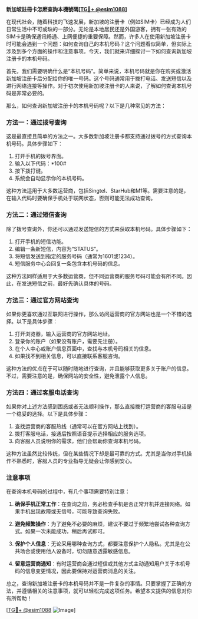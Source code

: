 **新加坡註冊卡怎麽查詢本機號碼[[TG💪+ @esim1088](https://t.me/s/esim1088)]**

在现代社会，随着科技的飞速发展，新加坡的注册卡（例如SIM卡）已经成为人们日常生活中不可或缺的一部分。无论是本地居民还是外国游客，拥有一张有效的SIM卡是确保通讯畅通、上网便捷的重要保障。然而，许多人在使用新加坡注册卡时可能会遇到一个问题：如何查询自己的本机号码？这个问题看似简单，但实际上涉及到多个方面的操作和注意事项。今天，我们就来详细探讨一下如何查询新加坡注册卡的本机号码。

首先，我们需要明确什么是“本机号码”。简单来说，本机号码就是你在购买或激活新加坡注册卡后分配给你的唯一号码。这个号码通常用于拨打电话、发送短信以及进行网络连接等操作。对于初次使用新加坡注册卡的人来说，了解如何查询本机号码是非常必要的。

那么，如何查询新加坡注册卡的本机号码呢？以下是几种常见的方法：

### 方法一：通过拨号查询

这是最直接且简单的方法之一。大多数新加坡注册卡都支持通过拨号的方式查询本机号码。具体步骤如下：

1. 打开手机的拨号界面。
2. 输入以下代码：*100#
3. 按下拨打键。
4. 系统会自动显示你的本机号码。

这种方法适用于大多数运营商，包括Singtel、StarHub和M1等。需要注意的是，在输入代码时要确保手机处于联网状态，否则可能无法成功查询。

### 方法二：通过短信查询

除了拨号查询外，你还可以通过发送短信的方式来获取本机号码。具体步骤如下：

1. 打开手机的短信功能。
2. 编辑一条新短信，内容为“STATUS”。
3. 将短信发送到指定的服务号码（通常为1601或1234）。
4. 短信服务中心会回复一条包含本机号码的信息。

这种方法同样适用于大多数运营商，但不同运营商的服务号码可能会有所不同。因此，在发送短信之前，最好先确认具体的号码。

### 方法三：通过官方网站查询

如果你更喜欢通过互联网进行操作，那么访问运营商的官方网站也是一个不错的选择。以下是具体步骤：

1. 打开浏览器，输入运营商的官方网站地址。
2. 登录你的账户（如果没有账户，需要先注册）。
3. 在个人中心或账户信息页面中，查找与本机号码相关的信息。
4. 如果找不到相关信息，可以直接联系客服咨询。

这种方法的优点在于可以随时随地进行查询，并且能够获取更多关于账户的信息。不过，需要注意的是，确保网站的安全性，避免泄露个人信息。

### 方法四：通过客服电话查询

如果你对上述方法感到困惑或者无法顺利操作，那么直接拨打运营商的客服电话是一个稳妥的选择。以下是具体步骤：

1. 查找运营商的客服热线（通常可以在官方网站上找到）。
2. 拨打客服电话，接通后按照语音提示选择相应的服务选项。
3. 向客服人员说明你的需求，他们会帮助你查询本机号码。

这种方法虽然比较传统，但在某些情况下却是最可靠的方式。尤其是当你对手机操作不熟悉时，客服人员的专业指导无疑会让你感到安心。

### 注意事项

在查询本机号码的过程中，有几个事项需要特别注意：

1. **确保手机正常工作**：在查询之前，务必检查手机是否正常开机并连接网络。如果手机出现故障或无信号，可能导致查询失败。
   
2. **避免频繁操作**：为了避免不必要的麻烦，建议不要过于频繁地尝试各种查询方式。如果一次未能成功，稍后再试即可。

3. **保护个人信息**：无论采用哪种查询方式，都要注意保护个人隐私。尤其是在公共场合或使用他人设备时，切勿随意透露敏感信息。

4. **留意运营商通知**：有时运营商会通过短信或其他方式主动通知用户关于本机号码的信息变更情况，因此要保持对运营商消息的关注。

总之，查询新加坡注册卡的本机号码并不是一件复杂的事情。只要掌握了正确的方法，并遵循相关的注意事项，就可以轻松完成这项任务。希望本文提供的信息对你有所帮助！

[[TG💪+ @esim1088](https://t.me/s/esim1088) ![Image](https://i.postimg.cc/4NQfJmqS/Snipaste-2025-05-13-00-14-12.png)]